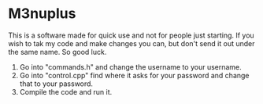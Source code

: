 # M3nuplus

This is a software made for quick use and not for people just starting. If you wish to tak my code and make changes you
can, but don't send it out under the same name. So good luck.

1. Go into "commands.h" and change the username to your username.
2. Go into "control.cpp" find where it asks for your password and change that to your password.
3. Compile the code and run it.
